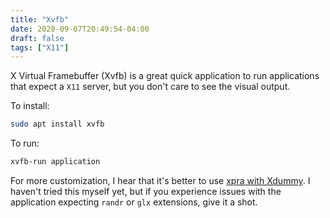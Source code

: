 ```yaml
---
title: "Xvfb"
date: 2020-09-07T20:49:54-04:00
draft: false
tags: ["X11"]
---
```


X Virtual Framebuffer (Xvfb) is a great quick application to run applications that expect a `X11` server, but you don't care to see the visual output.

To install:

```bash
sudo apt install xvfb
```

To run:

```bash
xvfb-run application
```

For more customization, I hear that it's better to use [xpra with Xdummy](https://web.archive.org/web/20200926082251/https://xpra.org/trac/wiki/Xdummy). I haven't tried this myself yet, but if you experience issues with the application expecting `randr` or `glx` extensions, give it a shot.